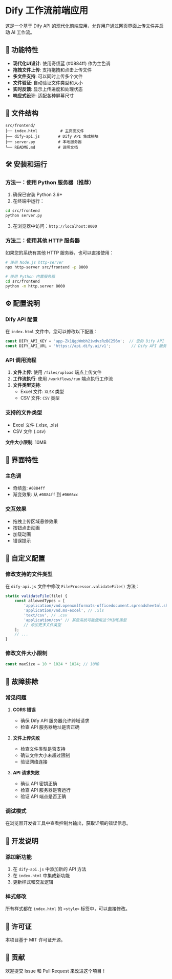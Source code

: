 # Dify 工作流前端应用

这是一个基于 Dify API 的现代化前端应用，允许用户通过网页界面上传文件并启动 AI 工作流。

## 🚀 功能特性

- **现代化UI设计**: 使用奇绩蓝 (#0884ff) 作为主色调
- **拖拽文件上传**: 支持拖拽和点击上传文件
- **多文件支持**: 可以同时上传多个文件
- **文件验证**: 自动验证文件类型和大小
- **实时反馈**: 显示上传进度和处理状态
- **响应式设计**: 适配各种屏幕尺寸

## 📁 文件结构

```
src/frontend/
├── index.html          # 主页面文件
├── dify-api.js        # Dify API 集成模块
├── server.py          # 本地服务器
└── README.md          # 说明文档
```

## 🛠️ 安装和运行

### 方法一：使用 Python 服务器（推荐）

1. 确保已安装 Python 3.6+
2. 在终端中运行：

```bash
cd src/frontend
python server.py
```

3. 在浏览器中访问：`http://localhost:8000`

### 方法二：使用其他 HTTP 服务器

如果您的系统有其他 HTTP 服务器，也可以直接使用：

```bash
# 使用 Node.js http-server
npx http-server src/frontend -p 8000

# 使用 Python 内置服务器
cd src/frontend
python -m http.server 8000
```

## ⚙️ 配置说明

### Dify API 配置

在 `index.html` 文件中，您可以修改以下配置：

```javascript
const DIFY_API_KEY = 'app-Zk1QgpWmbh2iwdvzRzBC256m';  // 您的 Dify API 密钥
const DIFY_API_URL = 'https://api.dify.ai/v1';         // Dify API 服务器地址
```

### API 调用流程

1. **文件上传**: 使用 `/files/upload` 端点上传文件
2. **工作流执行**: 使用 `/workflows/run` 端点执行工作流
3. **文件类型支持**: 
   - Excel 文件: `XLSX` 类型
   - CSV 文件: `CSV` 类型

### 支持的文件类型

- Excel 文件 (.xlsx, .xls)
- CSV 文件 (.csv)

**文件大小限制**: 10MB

## 🎨 界面特性

### 主色调
- 奇绩蓝: `#0884ff`
- 渐变效果: 从 `#0884ff` 到 `#0666cc`

### 交互效果
- 拖拽上传区域悬停效果
- 按钮点击动画
- 加载动画
- 错误提示

## 🔧 自定义配置

### 修改支持的文件类型

在 `dify-api.js` 文件中修改 `FileProcessor.validateFile()` 方法：

```javascript
static validateFile(file) {
    const allowedTypes = [
        'application/vnd.openxmlformats-officedocument.spreadsheetml.sheet', // .xlsx
        'application/vnd.ms-excel', // .xls
        'text/csv', // .csv
        'application/csv' // 某些系统可能使用这个MIME类型
        // 添加更多文件类型
    ];
    // ...
}
```

### 修改文件大小限制

```javascript
const maxSize = 10 * 1024 * 1024; // 10MB
```

## 🐛 故障排除

### 常见问题

1. **CORS 错误**
   - 确保 Dify API 服务器允许跨域请求
   - 检查 API 服务器地址是否正确

2. **文件上传失败**
   - 检查文件类型是否支持
   - 确认文件大小未超过限制
   - 验证网络连接

3. **API 请求失败**
   - 确认 API 密钥正确
   - 检查 API 服务器是否运行
   - 验证 API 端点是否正确

### 调试模式

在浏览器开发者工具中查看控制台输出，获取详细的错误信息。

## 📝 开发说明

### 添加新功能

1. 在 `dify-api.js` 中添加新的 API 方法
2. 在 `index.html` 中集成新功能
3. 更新样式和交互逻辑

### 样式修改

所有样式都在 `index.html` 的 `<style>` 标签中，可以直接修改。

## 📄 许可证

本项目基于 MIT 许可证开源。

## 🤝 贡献

欢迎提交 Issue 和 Pull Request 来改进这个项目！ 